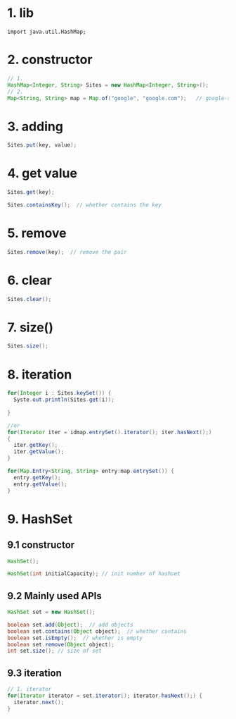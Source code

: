 # 1. lib
`import java.util.HashMap;`

# 2. constructor
```java
// 1. 
HashMap<Integer, String> Sites = new HashMap<Integer, String>();
// 2. 
Map<String, String> map = Map.of("google", "google.com");   // google->google.com
```

# 3. adding
```java
Sites.put(key, value);
```

# 4. get value
```java
Sites.get(key);

Sites.containsKey();  // whether contains the key
```

# 5. remove
```java
Sites.remove(key);  // remove the pair
```

# 6. clear
```java
Sites.clear();
```

# 7. size()
```java
Sites.size();

```
# 8. iteration
```java
for(Integer i : Sites.keySet()) {
  Syste.out.println(Sites.get(i));
  
}

//or
for(Iterator iter = idmap.entrySet().iterator(); iter.hasNext();)
{
  iter.getKey();
  iter.getValue();
}

for(Map.Entry<String, String> entry:map.entrySet()) {
  entry.getKey();
  entry.getValue();
}
```

# 9. HashSet
## 9.1 constructor
```java
HashSet();

HashSet(int initialCapacity); // init number of hashset
```

## 9.2 Mainly used APIs
```java
HashSet set = new HashSet();

boolean set.add(Object);  // add objects
boolean set.contains(Object object);  // whether contains
boolean set.isEmpty();  // whether is empty
boolean set.remove(Object object);
int set.size(); // size of set
```

## 9.3 iteration
```java
// 1. iterator
for(Iterator iterator = set.iterator(); iterator.hasNext();) {
  iterator.next();
}
```


